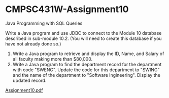 # CMPSC431W-Assignment10
Java Programming with SQL Queries

Write a Java program and use JDBC to connect to the Module 10 database described in sub-module 10.2. (You will need to create this database if you have not already done so.)

1. Write a Java program to retrieve and display the ID, Name, and Salary of all faculty making more than $80,000.
2. Write a Java program to find the department record for the department with code "SWENG". Update the code for this department to "SWING" and the name of the department to "Software Ingineering". Display the updated record.

[Assignment10.pdf](https://github.com/cjdrangel209/CMPSC431W-Assignment10/files/11525282/Assignment10.pdf)

